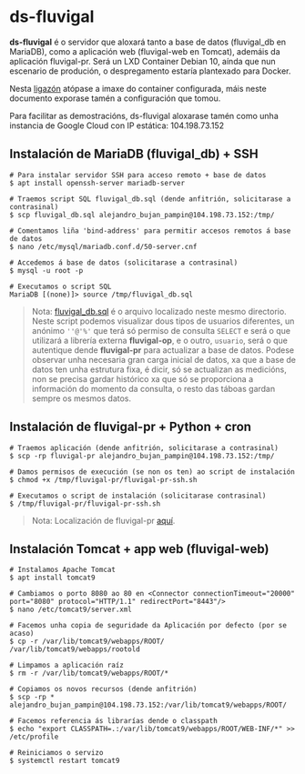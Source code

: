 # ds-fluvigal

__ds-fluvigal__ é o servidor que aloxará tanto a base de datos (fluvigal_db en MariaDB), como a aplicación web (fluvigal-web en Tomcat), ademáis da aplicación fluvigal-pr. Será un LXD Container Debian 10, aínda que nun escenario de produción, o despregamento estaría plantexado para Docker. 

Nesta [ligazón](https://drive.google.com/file/d/1WXAOaOe-8UPsp1X6-zec68dObLIT9rNg/view?usp=sharing) atópase a imaxe do container configurada, máis neste documento exporase tamén a configuración que tomou.

Para facilitar as demostracións, ds-fluvigal aloxarase tamén como unha instancia de Google Cloud con IP estática: 104.198.73.152

## Instalación de MariaDB (fluvigal_db) + SSH

    # Para instalar servidor SSH para acceso remoto + base de datos
    $ apt install openssh-server mariadb-server

    # Traemos script SQL fluvigal_db.sql (dende anfitrión, solicitarase a contrasinal)
    $ scp fluvigal_db.sql alejandro_bujan_pampin@104.198.73.152:/tmp/

    # Comentamos liña 'bind-address' para permitir accesos remotos á base de datos
    $ nano /etc/mysql/mariadb.conf.d/50-server.cnf

    # Accedemos á base de datos (solicitarase a contrasinal)
    $ mysql -u root -p

    # Executamos o script SQL 
    MariaDB [(none)]> source /tmp/fluvigal_db.sql

> Nota: [fluvigal_db.sql](./fluvigal_db.sql) é o arquivo localizado neste mesmo directorio. Neste script podemos visualizar dous tipos de usuarios diferentes, un anónimo `''@'%'` que terá só permiso de consulta `SELECT` e será o que utilizará a librería externa __fluvigal-op__, e o outro, `usuario`, será o que autentique dende __fluvigal-pr__ para actualizar a base de datos. Podese observar unha necesaria gran carga inicial de datos, xa que a base de datos ten unha estrutura fixa, é dicir, só se actualizan as medicións, non se precisa gardar histórico xa que só se proporciona a información do momento da consulta, o resto das táboas gardan sempre os mesmos datos. 

## Instalación de fluvigal-pr + Python + cron

    # Traemos aplicación (dende anfitrión, solicitarase a contrasinal)
    $ scp -rp fluvigal-pr alejandro_bujan_pampin@104.198.73.152:/tmp/

    # Damos permisos de execución (se non os ten) ao script de instalación
    $ chmod +x /tmp/fluvigal-pr/fluvigal-pr-ssh.sh

    # Executamos o script de instalación (solicitarase contrasinal)
    $ /tmp/fluvigal-pr/fluvigal-pr-ssh.sh

> Nota: Localización de fluvigal-pr [aquí](../fluvigal-pr/).

## Instalación Tomcat + app web (fluvigal-web)

    # Instalamos Apache Tomcat
    $ apt install tomcat9

    # Cambiamos o porto 8080 ao 80 en <Connector connectionTimeout="20000" port="8080" protocol="HTTP/1.1" redirectPort="8443"/>
    $ nano /etc/tomcat9/server.xml
    
    # Facemos unha copia de seguridade da Aplicación por defecto (por se acaso)
    $ cp -r /var/lib/tomcat9/webapps/ROOT/ /var/lib/tomcat9/webapps/rootold

    # Limpamos a aplicación raíz
    $ rm -r /var/lib/tomcat9/webapps/ROOT/*

    # Copiamos os novos recursos (dende anfitrión)
    $ scp -rp * alejandro_bujan_pampin@104.198.73.152:/var/lib/tomcat9/webapps/ROOT/

    # Facemos referencia ás librarías dende o classpath
    $ echo "export CLASSPATH=.:/var/lib/tomcat9/webapps/ROOT/WEB-INF/*" >> /etc/profile

    # Reiniciamos o servizo
    $ systemctl restart tomcat9